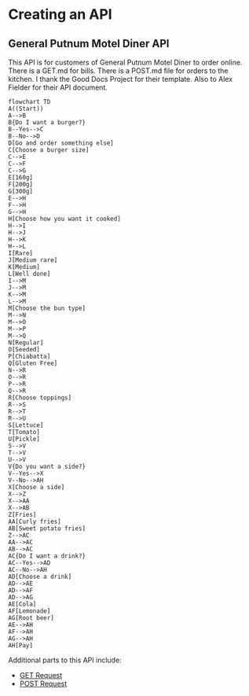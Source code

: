 # Creating an API
## General Putnum Motel Diner API
This API is for customers of General Putnum Motel Diner to order online.
There is a GET.md for bills. There is a POST.md file for orders to the kitchen. I thank the Good Docs Project for their template. Also to Alex Fielder for their API document.  
```mermaid
flowchart TD
A((Start))
A-->B
B{Do I want a burger?}
B--Yes-->C
B--No-->D
D[Go and order something else]
C[Choose a burger size]
C-->E
C-->F
C-->G
E[160g]
F[200g]
G[300g]
E-->H
F-->H
G-->H
H[Choose how you want it cooked]
H-->I
H-->J
H-->K
H-->L
I[Rare]
J[Medium rare]
K[Medium]
L[Well done]
I-->M
J-->M
K-->M
L-->M
M[Choose the bun type]
M-->N
M-->O
M-->P
M-->Q
N[Regular]
O[Seeded]
P[Chiabatta]
Q[Gluten Free]
N-->R
O-->R
P-->R
Q-->R
R[Choose toppings]
R-->S
R-->T
R-->U
S[Lettuce]
T[Tomato]
U[Pickle]
S-->V
T-->V
U-->V
V{Do you want a side?}
V--Yes-->X
V--No-->AH
X[Choose a side]
X-->Z
X-->AA
X-->AB
Z[Fries]
AA[Curly fries]
AB[Sweet potato fries]
Z-->AC
AA-->AC
AB-->AC
AC{Do I want a drink?}
AC--Yes-->AD
AC--No-->AH
AD[Choose a drink]
AD-->AE
AD-->AF
AD-->AG
AE[Cola]
AF[Lemonade]
AG[Root beer]
AE-->AH
AF-->AH
AG-->AH
AH[Pay]
```
Additional parts to this API include:
* [GET Request](GET.md)
* [POST Request](POST.md)
